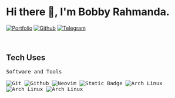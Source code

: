 # Hi there 👋, I'm Bobby Rahmanda.

[![Portfolio](https://img.shields.io/badge/-Portfolio-red?style=flat&logo=appveyor&logoColor=white)](https://bobbyrahmanda13.netlify.app)
[![Github](https://img.shields.io/badge/-Github-000?style=flat&logo=Github&logoColor=white)](https://github.com/bobbyrahmanda13)
[![Telegram](https://img.shields.io/badge/-Telegram-blue?style=flat&logo=Telegram&logoColor=white)](https://t.me/Rahman_0000)

</br>
<h2>Tech Uses</h2>

<div>
<p>
		<kbd>
			<kbd>Software and Tools</kbd>
			<br>
			<br>
			<img alt="Git" src="https://img.shields.io/badge/Git-05122A?style=flat&logo=Git">
			<img alt="Github" src="https://img.shields.io/badge/Github-05122A?style=flat&logo=Github">
			<img alt="Neovim" src="https://img.shields.io/badge/Neovim-05122A?style=flat&logo=Neovim">
			<img alt="Static Badge" src="https://img.shields.io/badge/StackOverflow-05122A?style=flat&logo=StackOverflow">
			<img alt="Arch Linux" src="https://img.shields.io/badge/Arch%20Linux-05122A?style=flat&logo=ArchLinux">
			<img alt="Arch Linux" src="https://img.shields.io/badge/ArchLinux-05122A?style=flat&logo=ArchLinux">
			<img alt="Arch Linux" src="https://img.shields.io/badge/ArchLinux-05122A?style=flat&logo=ArchLinux">
		</kbd>
	</p>
</div>

<!-- A little bit about me:
* A [Vue.js](https://vuejs.org/) guy
* Do [Go](https://golang.org/) and [Typescript](https://www.typescriptlang.org/) for backend
* Likes [Julia](https://julialang.org/) because it's fun -->




<!--
**bobbyrahmanda13/bobbyrahmanda13** is a ✨ _special_ ✨ repository because its `README.md` (this file) appears on your GitHub profile.

Here are some ideas to get you started:

- 🔭 I’m currently working on ...
- 🌱 I’m currently learning ...
- 👯 I’m looking to collaborate on ...
- 🤔 I’m looking for help with ...
- 💬 Ask me about ...
- 📫 How to reach me: ...
- 😄 Pronouns: ...
- ⚡ Fun fact: ...
-->
